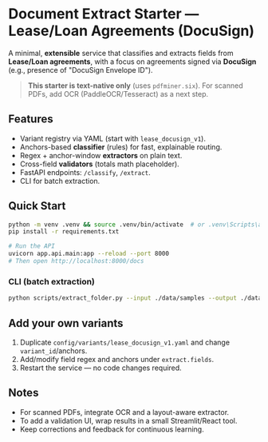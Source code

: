 # Document Extract Starter — Lease/Loan Agreements (DocuSign)

A minimal, **extensible** service that classifies and extracts fields from **Lease/Loan agreements**, with a focus on agreements signed via **DocuSign** (e.g., presence of "DocuSign Envelope ID").

> **This starter is text-native only** (uses `pdfminer.six`). For scanned PDFs, add OCR (PaddleOCR/Tesseract) as a next step.

## Features
- Variant registry via YAML (start with `lease_docusign_v1`).
- Anchors-based **classifier** (rules) for fast, explainable routing.
- Regex + anchor-window **extractors** on plain text.
- Cross-field **validators** (totals math placeholder).
- FastAPI endpoints: `/classify`, `/extract`.
- CLI for batch extraction.

## Quick Start

```bash
python -m venv .venv && source .venv/bin/activate  # or .venv\Scripts\activate on Windows
pip install -r requirements.txt

# Run the API
uvicorn app.api.main:app --reload --port 8000
# Then open http://localhost:8000/docs
```

### CLI (batch extraction)
```bash
python scripts/extract_folder.py --input ./data/samples --output ./data/out.jsonl
```

## Add your own variants
1. Duplicate `config/variants/lease_docusign_v1.yaml` and change `variant_id`/anchors.
2. Add/modify field regex and anchors under `extract.fields`.
3. Restart the service — no code changes required.

## Notes
- For scanned PDFs, integrate OCR and a layout-aware extractor.
- To add a validation UI, wrap results in a small Streamlit/React tool.
- Keep corrections and feedback for continuous learning.
